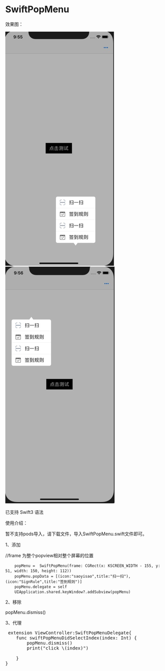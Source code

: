# SwiftPopMenu
效果图：  

 ![image](https://github.com/TangledHusky/SwiftPopMenu/blob/master/img2.png)
 ![image](https://github.com/TangledHusky/SwiftPopMenu/blob/master/img1.png)
 
  
  
 已支持 Swift3 语法
  
  
 使用介绍：
  
 暂不支持pods导入，请下载文件，导入SwiftPopMenu.swift文件即可。  
 
 1、添加
  
  
//frame 为整个popview相对整个屏幕的位置  

        popMenu =  SwiftPopMenu(frame: CGRect(x: KSCREEN_WIDTH - 155, y: 51, width: 150, height: 112))
        popMenu.popData = [(icon:"saoyisao",title:"扫一扫"),(icon:"SignRule",title:"签到规则")]
        popMenu.delegate = self
        UIApplication.shared.keyWindow?.addSubview(popMenu)
	
  
  
 2、移除  
 

 popMenu.dismiss()  
   
 3、代理    
 
<pre name="code" class="html"> extension ViewController:SwiftPopMenuDelegate{
    func swiftPopMenuDidSelectIndex(index: Int) {
        popMenu.dismiss()
        print(&quot;click \(index)&quot;)
    
    }
}</pre>
<br />
